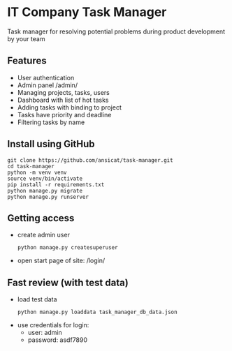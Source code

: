 #  IT Company Task Manager
Task manager for resolving potential problems during product development by your team

## Features
- User authentication
- Admin panel /admin/
- Managing projects, tasks, users
- Dashboard with list of hot tasks
- Adding tasks with binding to project
- Tasks have priority and deadline
- Filtering tasks by name

## Install using GitHub
```
git clone https://github.com/ansicat/task-manager.git
cd task-manager
python -m venv venv
source venv/bin/activate
pip install -r requirements.txt
python manage.py migrate
python manage.py runserver
```

## Getting access
- create admin user
    ```
    python manage.py createsuperuser
    ```
- open start page of site: /login/

## Fast review (with test data)
- load test data
    ```
    python manage.py loaddata task_manager_db_data.json
    ```
- use credentials for login:
  - user: admin
  - password: asdf7890
